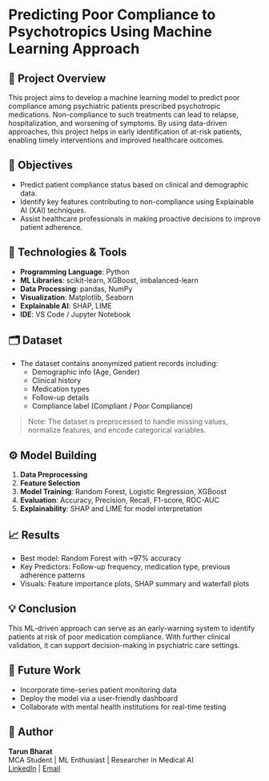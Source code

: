 # Predicting Poor Compliance to Psychotropics Using Machine Learning Approach

## 📌 Project Overview

This project aims to develop a machine learning model to predict poor compliance among psychiatric patients prescribed psychotropic medications. Non-compliance to such treatments can lead to relapse, hospitalization, and worsening of symptoms. By using data-driven approaches, this project helps in early identification of at-risk patients, enabling timely interventions and improved healthcare outcomes.

## 🎯 Objectives

- Predict patient compliance status based on clinical and demographic data.
- Identify key features contributing to non-compliance using Explainable AI (XAI) techniques.
- Assist healthcare professionals in making proactive decisions to improve patient adherence.

## 🧠 Technologies & Tools

- **Programming Language**: Python
- **ML Libraries**: scikit-learn, XGBoost, imbalanced-learn
- **Data Processing**: pandas, NumPy
- **Visualization**: Matplotlib, Seaborn
- **Explainable AI**: SHAP, LIME
- **IDE**: VS Code / Jupyter Notebook

## 🗂️ Dataset

- The dataset contains anonymized patient records including:
  - Demographic info (Age, Gender)
  - Clinical history
  - Medication types
  - Follow-up details
  - Compliance label (Compliant / Poor Compliance)

> Note: The dataset is preprocessed to handle missing values, normalize features, and encode categorical variables.

## ⚙️ Model Building

1. **Data Preprocessing**
2. **Feature Selection**
3. **Model Training**: Random Forest, Logistic Regression, XGBoost
4. **Evaluation**: Accuracy, Precision, Recall, F1-score, ROC-AUC
5. **Explainability**: SHAP and LIME for model interpretation

## 📈 Results

- Best model: Random Forest with ~97% accuracy
- Key Predictors: Follow-up frequency, medication type, previous adherence patterns
- Visuals: Feature importance plots, SHAP summary and waterfall plots

## 💡 Conclusion

This ML-driven approach can serve as an early-warning system to identify patients at risk of poor medication compliance. With further clinical validation, it can support decision-making in psychiatric care settings.

## 📌 Future Work

- Incorporate time-series patient monitoring data
- Deploy the model via a user-friendly dashboard
- Collaborate with mental health institutions for real-time testing

## 👤 Author

**Tarun Bharat**  
MCA Student | ML Enthusiast | Researcher in Medical AI  
[LinkedIn](https://www.linkedin.com/in/bharat71/) | [Email](bharattarun29@email.com)


